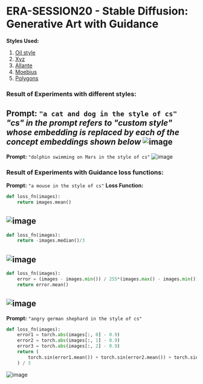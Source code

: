 # ERA-SESSION20 - Stable Diffusion: Generative Art with Guidance

**Styles Used:**
1. [Oil style](https://huggingface.co/sd-concepts-library/oil-style)
2. [Xyz](https://huggingface.co/sd-concepts-library/xyz)
3. [Allante](https://huggingface.co/sd-concepts-library/style-of-marc-allante)
4. [Moebius](https://huggingface.co/sd-concepts-library/moebius)
5. [Polygons](https://huggingface.co/sd-concepts-library/low-poly-hd-logos-icons)

### Result of Experiments with different styles:
**Prompt:** `"a cat and dog in the style of cs"` \
_"cs" in the prompt refers to "custom style" whose embedding is replaced by each of the concept embeddings shown below_
![image](https://github.com/RaviNaik/ERA-SESSION20/assets/23289802/1effe375-6ef4-4adc-be7b-d6311fdaa50d)
---
**Prompt:** `"dolphin swimming on Mars in the style of cs"`
![image](https://github.com/RaviNaik/ERA-SESSION20/assets/23289802/2cd32248-4233-42c0-97c0-00e1ae8fdc85)

### Result of Experiments with Guidance loss functions:
**Prompt:** `"a mouse in the style of cs"`
**Loss Function:**
```python
def loss_fn(images):
    return images.mean()
```
![image](https://github.com/RaviNaik/ERA-SESSION20/assets/23289802/c9d46e14-44bb-4ea7-88a4-26ef46344fce)
---
```python
def loss_fn(images):
    return -images.median()/3
```
![image](https://github.com/RaviNaik/ERA-SESSION20/assets/23289802/2649e4f6-3de5-4e54-8f22-3d65874b7b07)
---
```python
def loss_fn(images):
    error = (images - images.min()) / 255*(images.max() - images.min())
    return error.mean()
```
![image](https://github.com/RaviNaik/ERA-SESSION20/assets/23289802/6399c780-e9b7-42f8-8d90-44c8b40d5265)
---
**Prompt:** `"angry german shephard in the style of cs"`
```python
def loss_fn(images):
    error1 = torch.abs(images[:, 0] - 0.9)
    error2 = torch.abs(images[:, 1] - 0.9)
    error3 = torch.abs(images[:, 2] - 0.9)
    return (
        torch.sin(error1.mean()) + torch.sin(error2.mean()) + torch.sin(error3.mean())
    ) / 3
```
![image](https://github.com/RaviNaik/ERA-SESSION20/assets/23289802/fa7d30ed-4efd-4504-b89c-94e093f51f9c)

